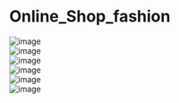 # Online_Shop_fashion <br>
![image](https://github.com/MahsumaRezai/Online_Shop_fashion/assets/110189253/4e273cb9-7e46-413f-9ba3-83704f117d57)<br>
![image](https://github.com/MahsumaRezai/Online_Shop_fashion/assets/110189253/92162ae3-9897-4721-862b-85777e2b859f)<br>
![image](https://github.com/MahsumaRezai/Online_Shop_fashion/assets/110189253/4a2e69c6-4699-4466-bf98-ccc918f4c0b1)<br>
![image](https://github.com/MahsumaRezai/Online_Shop_fashion/assets/110189253/0436abc4-0370-49c2-8c8c-7e82e208006b)<br>
![image](https://github.com/MahsumaRezai/Online_Shop_fashion/assets/110189253/dd0b8013-338e-402e-abde-b0ca1be00ddf)<br>
![image](https://github.com/MahsumaRezai/Online_Shop_fashion/assets/110189253/eb2d5ca6-31dd-4da9-82a6-b738d8d2e16b)





